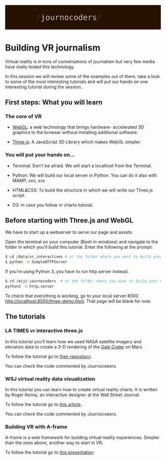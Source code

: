 <img src="img/journocoders.png" alt="alt text" width="800">

# Building VR journalism

Virtual reality is in tons of conversations of journalism but very few media have really tested this technology.

In this session we will review some of the examples out of there, take a look to some of the most interesting tutorials and will put our hands on one interesting tutorial during the session..

## First steps: What you will learn

### The core of VR

* [WebGL](https://www.chromeexperiments.com/webgl): a web technology that brings hardware- accelerated 3D graphics to the browser without installing additional software.

* [Three.js](https://threejs.org): A JavaScript 3D Library which makes WebGL simpler.

### You will put your hands on...

* Terminal: Don't be afraid. We will start a localhost from the Terminal.

* Python: We will build our local server in Python. You can do it also with MAMP, xxx, xxx

* HTML&CSS: To build the structure in which we will write our Three.js script.

* D3: in case you follow vr charts tutorial.

## Before starting with Three.js and WebGL
We have to start up a webserver to serve our page and assets.

Open the terminal on your computer (Bash in windows) and navigate to the folder in which you'll build this tutorial. Enter the following at the prompt:

```bash
$ cd /data/vr_interactives # or the folder where you want to build your vr project
$ python -m SimpleHTTPServer
```

If you're using Python 3, you have to run http.server instead.

```bash
$ cd /eijc-journocoders  # or the folder where you want to build your vr project
python3 -m http.server
```

To check that everything is working, go to your local server 8000 [http://localhost:8000/three-demo.html](http://localhost:8000/three-demo.html). That page will be blank for now.

## The tutorials

### LA TIMES vr interactive three.js

In this tutorial you'll learn how we used NASA satellite imagery and elevation data to create a 3-D rendering of the [Gale Crater](http://graphics.latimes.com/mars-gale-crater-vr/) on Mars.

To follow the tutorial go to [their repository](https://github.com/datadesk/vr-interactives-three-js).

You can check the code commented by Journocoeers.

### WSJ virtual reality data visualization

In this tutorial you can learn how to create virtual reality charts. It is written by Roger Kenny, an interactive designer at the Wall Street Journal.

To follow the tutorial go to [this article](http://www.storybench.org/how-to-make-a-simple-virtual-reality-data-visualization/) .

You can check the code commented by Journocoeers.

### Building VR with A-frame
A-frame is a web framework for building virtual reality experiences. Simpler than the ones above, another way to start in VR.

To follow the tutorial go to [this presentation](https://belen-albeza.github.io/building-vr/#7)
